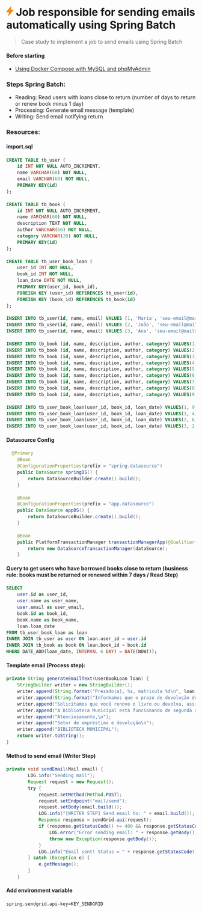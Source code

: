 # ![DevSuperior logo](https://raw.githubusercontent.com/devsuperior/bds-assets/main/ds/devsuperior-logo-small.png) Job responsible for sending emails automatically using Spring Batch
>  Case study to implement a job to send emails using Spring Batch

#### Before starting

- [Using Docker Compose with MySQL and phpMyAdmin](https://github.com/devsuperior/docker-compose-mysql)

### Steps Spring Batch:

- Reading: Read users with loans close to return (number of days to return or renew book minus 1 day)
- Processing: Generate email message (template)
- Writing: Send email notifying return

### Resources:

#### import.sql

```sql
CREATE TABLE tb_user (
	id INT NOT NULL AUTO_INCREMENT,
	name VARCHAR(60) NOT NULL,
	email VARCHAR(60) NOT NULL,
	PRIMARY KEY(id)
);

CREATE TABLE tb_book (
	id INT NOT NULL AUTO_INCREMENT,
	name VARCHAR(60) NOT NULL,
	description TEXT NOT NULL,
	author VARCHAR(60) NOT NULL,
	category VARCHAR(20) NOT NULL,
	PRIMARY KEY(id)
);

CREATE TABLE tb_user_book_loan (
	user_id INT NOT NULL,
	book_id INT NOT NULL,
	loan_date DATE NOT NULL,
	PRIMARY KEY(user_id, book_id),
	FOREIGN KEY (user_id) REFERENCES tb_user(id),
	FOREIGN KEY (book_id) REFERENCES tb_book(id)
);

INSERT INTO tb_user(id, name, email) VALUES (1, 'Maria', 'seu-email@mailslurp.com');
INSERT INTO tb_user(id, name, email) VALUES (2, 'João', 'seu-email@mailslurp.com');
INSERT INTO tb_user(id, name, email) VALUES (3, 'Ana', 'seu-email@mailslurp.com');

INSERT INTO tb_book (id, name, description, author, category) VALUES(1, 'Capitães de Areia', 'Lorem ipsum dolor sit amet. Est dicta voluptate sed pariatur laboriosam repellendus!', 'Jorge Amado', 'Romance');
INSERT INTO tb_book (id, name, description, author, category) VALUES(2, 'Dom Casmurro', 'Lorem ipsum dolor sit amet. Et praesentium nobis ut quaerat voluptate eum volup.', 'Machado de Assis', 'Romance');
INSERT INTO tb_book (id, name, description, author, category) VALUES(3, 'Quincas Borba', 'Eos doloribus impedit ut dolor sunt sit nostrum libero', 'Machado de Assis', 'Romance');
INSERT INTO tb_book (id, name, description, author, category) VALUES(4, 'Alguma poesia', 'Lorem ipsum dolor sit amet. Quo voluptates soluta sit.', 'Carlos Drummond de Andrade', 'Poesia');
INSERT INTO tb_book (id, name, description, author, category) VALUES(5, 'A hora da estrela', 'Et sunt quaerat vel provident dolores quo Quis', 'Clarisse Lispector', 'Poesia');
INSERT INTO tb_book (id, name, description, author, category) VALUES(6, 'Tudo sobre o amor', 'Lorem ipsum dolor sit amet. Ut corrupti ullam aut', 'Bell Hooks', 'Humanidade');
INSERT INTO tb_book (id, name, description, author, category) VALUES(7, 'Torto Arado', 'Id tempore quas et aperiam minima ut dolores', 'Itamar Vieira Junior', 'Romance');
INSERT INTO tb_book (id, name, description, author, category) VALUES(8, 'Os Miseráveis', 'Lorem ipsum dolor sit amet. Aut voluptates', 'Victor Hugo', 'Romance');
INSERT INTO tb_book (id, name, description, author, category) VALUES(9, 'Dom Quixote', 'Hic nobis dolor ut praesentium aspernatur', 'Miguel de Cervantes', 'Romance');

INSERT INTO tb_user_book_loan(user_id, book_id, loan_date) VALUES(1, 9, '2023-01-29');
INSERT INTO tb_user_book_loan(user_id, book_id, loan_date) VALUES(1, 4, '2023-01-31');
INSERT INTO tb_user_book_loan(user_id, book_id, loan_date) VALUES(2, 6, '2023-01-29');
INSERT INTO tb_user_book_loan(user_id, book_id, loan_date) VALUES(3, 2, '2023-01-31');
```

#### Datasource Config

```java
  @Primary
	@Bean
	@ConfigurationProperties(prefix = "spring.datasource")
	public DataSource springDS() {
		return DataSourceBuilder.create().build();
	}
	
	@Bean
	@ConfigurationProperties(prefix = "app.datasource")
	public DataSource appDS() {
		return DataSourceBuilder.create().build();
	}
	
	@Bean
	public PlatformTransactionManager transactionManagerApp(@Qualifier("appDS") DataSource dataSource) {
		return new DataSourceTransactionManager(dataSource);
	}
```

#### Query to get users who have borrowed books close to return (business rule: books must be returned or renewed within 7 days / Read Step)

```sql
SELECT
    user.id as user_id, 
    user.name as user_name, 
    user.email as user_email, 
    book.id as book_id, 
    book.name as book_name, 
    loan.loan_date 
FROM tb_user_book_loan as loan 
INNER JOIN tb_user as user ON loan.user_id = user.id 
INNER JOIN tb_book as book ON loan.book_id = book.id 
WHERE DATE_ADD(loan_date, INTERVAL 6 DAY) = DATE(NOW());
```

#### Template email (Process step):

```java
private String generateEmailText(UserBookLoan loan) {		
    StringBuilder writer = new StringBuilder();
    writer.append(String.format("Prezado(a), %s, matricula %d\n", loan.getUser().getName(), loan.getUser().getId()));
    writer.append(String.format("Informamos que o prazo de devolução do livro %s é amanhã (%s) \n", loan.getBook().getName(), GenerateBookReturnDate.getDate(loan.getLoan_date())));
    writer.append("Solicitamos que você renove o livro ou devolva, assim que possível.\n");
    writer.append("A Biblioteca Municipal está funcionando de segunda a sexta, das 9h às 17h.\n\n");
    writer.append("Atenciosamente,\n");
    writer.append("Setor de empréstimo e devolução\n");
    writer.append("BIBLIOTECA MUNICIPAL");
    return writer.toString();
}
```

#### Method to send email (Writer Step)

```java
private void sendEmail(Mail email) {
		LOG.info("Sending mail");
		Request request = new Request();		
		try {
			request.setMethod(Method.POST);
			request.setEndpoint("mail/send");
			request.setBody(email.build());
			LOG.info("[WRITER STEP] Send email to: " + email.build());
			Response response = sendGrid.api(request);
			if (response.getStatusCode() >= 400 && response.getStatusCode() <= 500) {
				LOG.error("Error sending email: " + response.getBody());
				throw new Exception(response.getBody());
			}			
			LOG.info("Email sent! Status = " + response.getStatusCode());
		} catch (Exception e) {
			e.getMessage();
		}
	}
```

#### Add environment variable
```
spring.sendgrid.api-key=KEY_SENDGRID
```




